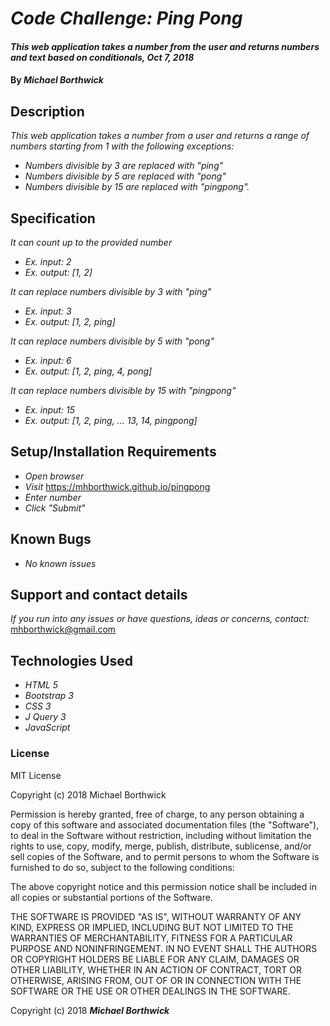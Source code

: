 # _Code Challenge: Ping Pong_

#### _This web application takes a number from the user and returns numbers and text based on conditionals, Oct 7, 2018_

#### By _Michael Borthwick_

## Description

_This web application takes a number from a user and returns a range of numbers starting from 1 with the following exceptions:_

* _Numbers divisible by 3 are replaced with "ping"_
* _Numbers divisible by 5 are replaced with "pong"_
* _Numbers divisible by 15 are replaced with "pingpong"._

## Specification

_It can count up to the provided number_
* _Ex. input: 2_
* _Ex. output: [1, 2]_

_It can replace numbers divisible by 3 with "ping"_
* _Ex. input: 3_
* _Ex. output: [1, 2, ping]_

_It can replace numbers divisible by 5 with "pong"_
* _Ex. input: 6_
* _Ex. output: [1, 2, ping, 4, pong]_

_It can replace numbers divisible by 15 with "pingpong"_
* _Ex. input: 15_
* _Ex. output: [1, 2, ping, ... 13, 14, pingpong]_

## Setup/Installation Requirements

* _Open browser_
* _Visit_ https://mhborthwick.github.io/pingpong
* _Enter number_
* _Click "Submit"_

## Known Bugs

* _No known issues_

## Support and contact details

_If you run into any issues or have questions, ideas or concerns, contact:_ mhborthwick@gmail.com

## Technologies Used

* _HTML 5_
* _Bootstrap 3_
* _CSS 3_
* _J Query 3_
* _JavaScript_

### License

MIT License

Copyright (c) 2018 Michael Borthwick

Permission is hereby granted, free of charge, to any person obtaining a copy
of this software and associated documentation files (the "Software"), to deal
in the Software without restriction, including without limitation the rights
to use, copy, modify, merge, publish, distribute, sublicense, and/or sell
copies of the Software, and to permit persons to whom the Software is
furnished to do so, subject to the following conditions:

The above copyright notice and this permission notice shall be included in all
copies or substantial portions of the Software.

THE SOFTWARE IS PROVIDED "AS IS", WITHOUT WARRANTY OF ANY KIND, EXPRESS OR
IMPLIED, INCLUDING BUT NOT LIMITED TO THE WARRANTIES OF MERCHANTABILITY,
FITNESS FOR A PARTICULAR PURPOSE AND NONINFRINGEMENT. IN NO EVENT SHALL THE
AUTHORS OR COPYRIGHT HOLDERS BE LIABLE FOR ANY CLAIM, DAMAGES OR OTHER
LIABILITY, WHETHER IN AN ACTION OF CONTRACT, TORT OR OTHERWISE, ARISING FROM,
OUT OF OR IN CONNECTION WITH THE SOFTWARE OR THE USE OR OTHER DEALINGS IN THE
SOFTWARE.

Copyright (c) 2018 **_Michael Borthwick_**
